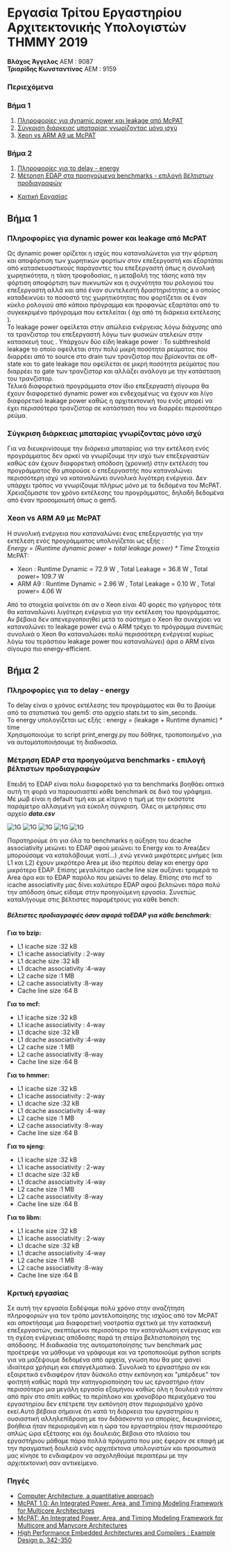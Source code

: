 # Εργασία Τρίτου Εργαστηρίου Αρχιτεκτονικής Υπολογιστών ΤΗΜΜΥ 2019

**Βλάχος Άγγελος** ΑΕΜ : 9087  
**Τριαρίδης Κωνσταντίνος** ΑΕΜ : 9159

### Περιεχόμενα
### Βήμα 1
1. [Πληροφορίες για dynamic power και leakage από McPAT](https://github.com/kostino/ComputerArchitectureLab1/tree/master/LAB%203#πληροφορίες-για-dynamic-power-και-leakage-από-mcpat)
2. [Σύγκριση διάρκειας μπαταρίας γνωρίζοντας μόνο ισχύ](https://github.com/kostino/ComputerArchitectureLab1/tree/master/LAB%203#σύγκριση-διάρκειας-μπαταρίας-γνωρίζοντας-μόνο-ισχύ)
3. [Xeon vs ARM A9 με McPAT](https://github.com/kostino/ComputerArchitectureLab1/tree/master/LAB%203#xeon-vs-arm-a9-με-mcpat)  
### Βήμα 2
1. [Πληροφορίες για το delay - energy](https://github.com/kostino/ComputerArchitectureLab1/tree/master/LAB%203#πληροφορίες-για-το-delay---energy)  
2. [Μέτρηση EDAP στα προηγούμενα benchmarks - επιλογή βέλτιστων προδιαγραφών
](https://github.com/kostino/ComputerArchitectureLab1/tree/master/LAB%203#μέτρηση-edap-στα-προηγούμενα-benchmarks---επιλογή-βέλτιστων-προδιαγραφών)  
*  [Κριτική Εργασίας](https://github.com/kostino/ComputerArchitectureLab1/tree/master/LAB%203#κριτική-εργασίας)

## Βήμα 1

### Πληροφορίες για dynamic power και leakage από McPAT

Ως dynamic power ορίζεται η ισχύς που καταναλώνεται για την φόρτιση και αποφόρτιση των χωρητικών φορτίων στον επεξεργαστή και εξαρτάται από κατασκευαστικούς παράγοντες του επεξεργαστή όπως η συνολική χωρητικότητα, η τάση τροφοδοσίας, η μεταβολή της τάσης κατά την φόρτιση αποφόρτιση των πυκνωτών και η συχνότητα του ρολογιού του επεξεργαστή αλλά και από έναν συντελεστή δραστηριότητας a ο οποίος καταδεικνύει το ποσοστό της χωρητικότητας που φορτίζεται σε έναν κύκλο ρολογιού από κάποιο πρόγραμμα και προφανώς εξαρτάται από το συγκεκριμένο πρόγραμμα που εκτελείται ( όχι από τη διάρκεια εκτέλεσης ).  
Το leakage power οφείλεται στην απώλεια ενέργειας λόγω διάχυσης από τα τρανζιστορ του επεξεργαστή λόγω των φυσικών ατελειών στην κατασκευή τους . Υπάρχουν δύο είδη leakage power : Το subthreshold leakage το οποίο οφείλεται στην πολύ μικρή ποσότητα ρεύματος που διαρρέει από το source στο drain των τρανζίστορ που βρίσκονται σε off-state και το gate leakage που οφείλεται σε μικρή ποσότητα ρεύματος που διαρρέει το gate των τρανζίστορ και αλλάζει ανάλογα με την κατάσταση του τρανζίστορ.  
Τελικά διαφορετικά προγράμματα στον ίδιο επεξεργαστή σίγουρα θα έχουν διαφορετικό dynamic power και ενδεχομένως να έχουν και λίγο διαφορετικό leakage power καθώς η αρχιτεκτονική του ενός μπορεί να έχει περισσότερα τρανζίστορ σε κατάσταση που να διαρρέει περισσότερο ρεύμα. 

### Σύγκριση διάρκειας μπαταρίας γνωρίζοντας μόνο ισχύ

Για να διευκρινίσουμε την διάρκεια μπαταρίας για την εκτέλεση ενός προγράμματος δεν αρκεί να γνωρίζουμε την ισχύ των επεξεργαστών καθώς εάν έχουν διαφορετική απόδοση (χρονική) στην εκτέλεση του προγράμματος θα μπορούσε ο επεξεργαστής που καταναλώνει περισσότερη ισχύ να καταναλώνει συνολικά λιγότερη ενέργεια. Δεν υπάρχει τρόπος να γνωρίζουμε πλήρως μόνο με τα δεδομένα του McPAT. Χρειαζόμαστε τον χρόνο εκτέλεσης του προγράμματος,  δηλαδή δεδομένα από έναν προσομοιωτή όπως ο gem5.

### Xeon vs ARM A9 με McPAT

Η συνολική ενέργεια που καταναλώνει ένας επεξεργαστής για την εκτέλεση ενός προγράμματος υπολογίζεται ως εξής :  
_Energy = (Runtime dynamic power + total leakage power) * Time_
Στοιχεία McPAT:
* Xeon : Runtime Dynamic = 72.9 W , Total Leakage = 36.8 W , Total power= 109.7 W
* ARM A9 : Runtime Dynamic = 2.96 W , Total Leakage = 0.10 W , Total power= 4.06 W

Από τα στοιχεία φαίνεται ότι αν ο Xeon είναι 40 φορές πιο γρήγορος τότε θα καταναλώνει λιγότερη ενέργεια για την εκτέλεση του προγράμματος. Αν βέβαια δεν απενεργοποιηθεί μετά το σύστημα ο Xeon θα συνεχίσει να καταναλώνει το leakage power ενώ ο ARM τρέχει το πρόγραμμα συνεπώς συνολικά ο Xeon θα καταναλώσει πολύ περισσότερη ενέργεια( κυρίως λόγω του τεράστιου leakage power που καταναλώνει) άρα ο ARM είναι σίγουρα πιο energy-efficient.

## Βήμα 2

### Πληροφορίες για το delay - energy
Το delay είναι ο χρόνος εκτέλεσης του προγράμματος και θα το βρούμε από τα στατιστικά του gem5: στο αρχείο stats.txt το sim_seconds.  
Το energy υπολογίζεται ως εξής : energy = (leakage + Runtime dynamic) * time   
Χρησιμοποιούμε το script print_energy.py που δόθηκε, τροποποιημένο ,για να αυτοματοποιήσουμε τη διαδικασία. 

### Μέτρηση EDAP στα προηγούμενα benchmarks - επιλογή βέλτιστων προδιαγραφών

Επειδή το EDAP είναι πολυ διαφορετικό για τα benchmarks βοηθάει οπτικά αυτή τη φορά να παρουσιαστεί κάθε benchmark σε δικό του γράφημα.  
Με μωβ είναι η default τιμή και με κίτρινο η τιμή με την εκάστοτε παράμετρο αλλαγμένη για εύκολη σύγκριση.  Όλες οι μετρήσεις στο αρχείο _**data.csv**_


![1G](https://github.com/kostino/ComputerArchitectureLab1/blob/master/LAB%203/images/specbzip.png?raw=true)
![1G](https://github.com/kostino/ComputerArchitectureLab1/blob/master/LAB%203/images/specmcf.png?raw=true)
![1G](https://github.com/kostino/ComputerArchitectureLab1/blob/master/LAB%203/images/spechmmer.png?raw=true)
![1G](https://github.com/kostino/ComputerArchitectureLab1/blob/master/LAB%203/images/speclibm.png?raw=true)
![1G](https://github.com/kostino/ComputerArchitectureLab1/blob/master/LAB%203/images/specsjeng.png?raw=true)
 
 
 Παρατηρούμε ότι για όλα τα benchmarks η αύξηση του dcache associativity μειώνει το EDAP αφού μειώνει το Energy και το Area(Δεν μπορούσαμε να καταλάβουμε γιατί...) ,ενώ γενικά μικρότερες μνήμες (και L1 και L2) έχουν μικρότερο Area με ίδιο περίπου delay και energy άρα μικρότερο EDAP. Επίσης μεγαλύτερο cache line size αυξάνει τρομερά το Area άρα και το EDAP παρόλο που μειώνει το delay. Επίσης στο mcf το icache associativity μας δίνει καλύτερο EDAP αφού βελτιώνει πάρα πολύ την απόδοση όπως είδαμε στην προηγούμενη εργασία. Συνεπώς καταλήγουμε στις βέλτιστες παραμέτρους για κάθε bench:

##### Βέλτιστες προδιαγραφές όσον αφορά τοEDAP για κάθε benchmark:  
**Για το bzip:**
* L1 icache size :32 kB
* L1 icache associativity : 2-way
* L1 dcache size :32 kB
* L1 dcache associativity :4-way
* L2 cache size :1 MB
* L2 cache associativity :8-way
* Cache line size :64 B

**Για το mcf:**
* L1 icache size :32 kB
* L1 icache associativity : 4-way
* L1 dcache size :32 kB
* L1 dcache associativity :4-way
* L2 cache size :1 MB
* L2 cache associativity :8-way
* Cache line size :64 B

**Για το hmmer:**
* L1 icache size :32 kB
* L1 icache associativity : 2-way
* L1 dcache size :32 kB
* L1 dcache associativity :4-way
* L2 cache size :1 MB
* L2 cache associativity :8-way
* Cache line size :64 B

**Για το sjeng:**
* L1 icache size :32 kB
* L1 icache associativity : 2-way
* L1 dcache size :32 kB
* L1 dcache associativity :4-way
* L2 cache size :1 MB
* L2 cache associativity :8-way
* Cache line size :64 B

**Για το libm:**
* L1 icache size :32 kB
* L1 icache associativity : 2-way
* L1 dcache size :32 kB
* L1 dcache associativity :4-way
* L2 cache size :1 MB
* L2 cache associativity :8-way
* Cache line size :64 B

### Κριτική εργασίας
Σε αυτή την εργασία ξοδέψαμε πολύ χρόνο στην αναζήτηση πληροφοριών για τον τρόπο μοντελοποίησης της ισχύος από τον McPAT και αποκτήσαμε μια διαφορετική νοοτροπία σχετικά με την κατασκευή επεξεργαστών, σκεπτόμενοι περισσότερο την κατανάλωση ενέργειας και τη σχέση ενέργειας απόδοσης παρά τη στείρα βελτιστοποίηση της απόδοσης. Η διαδικασία της αυτοματοποίησης των benchmark μας προέτρεψε να μάθουμε να γράφουμε και να τροποποιούμε python scripts για να μαζέψουμε δεδομένα από αρχεία, γνώση που θα μας φανεί ιδιαίτερα χρήσιμη και επαγγελματικά. Συνολικά το εργαστήριο αν και εξαιρετικά ενδιαφέρον ήταν δύσκολο στην εκπόνηση και "μπέρδευε" τον φοιτητή καθώς παρά την κατηγοριοποίηση του ως εργαστήριο ήταν περισσότερο μια μεγάλη εργασία εξαμήνου καθώς όλη η δουλειά γινόταν από πρίν στο σπίτι καθώς το περίπλοκο και χρονοβόρο περιεχόμενο του εργαστηρίου δεν επέτρεπε την εκπόνηση στον περιορισμένο χρόνο εκεί.Αυτό βέβαια σήμαινε ότι κατά τη διάρκεια του εργαστηρίου η ουσιαστική αλληλεπίδραση με τον διδάσκοντα για απορίες, διευκρινίσεις, βοήθεια ήταν περιορισμένη και η ώρα του εργαστηρίου ήταν περισσότερο απλώς ώρα εξέτασης και όχι δουλειάς.Βέβαια στο πλαίσιο του εργαστήριου μάθαμε πάρα πολλά πράγματα που μας έφεραν σε επαφή με την πραγματική δουλειά ενός αρχιτέκτονα υπολογιστών και προσωπικά μας κίνησε το ενδιαφέρον να ασχοληθούμε περαιτέρω με την αρχιτεκτονική σαν αντικείμενο.

### Πηγές
* [Computer Architecture, a quantitative approach](http://uni-site.ir/khuelec/wp-content/uploads/Computer-Architecture-A-Quantitative-Approach.pdf)
* [McPAT 1.0: An Integrated Power, Area, and Timing Modeling Framework for Multicore Architectures](https://www.hpl.hp.com/research/mcpat/McPATAlpha_TechRep.pdf?fbclid=IwAR0zv3nuD7p2wTiU9U2wRF5yaEZ0zJMP6-AfH7oPrVxNhNYCXypWnLx1E6E)
* [McPAT: An Integrated Power, Area, and Timing Modeling Framework for Multicore and Manycore Architectures](https://www.hpl.hp.com/research/mcpat/micro09.pdf?fbclid=IwAR2VZqXlQ9tCC8uJKNzaWl1TnndP-t7VMYtcVv-uSSKcHcCdf3IOefo-il8)
* [High Performance Embedded Architectures and Compilers : Example Design p. 342-350](https://books.google.gr/books?id=9j5A9KKHF4wC&pg=PA343&lpg=PA343&dq=cache%20block%20size%20cost&source=bl&ots=RA1iwckJ63&sig=ACfU3U1s4_s_scSBng2YiF-NcubSGQ4WJQ&hl=el&sa=X&ved=2ahUKEwiZ-7r-_bfmAhV_UhUIHdy9DsoQ6AEwE3oECAoQAQ&fbclid=IwAR3VXGyE6DQK-CeaKwNvmaABf8zHao25E8jM3IVQKZEWqoMMvlFKfygSiVg#v=onepage&q=cache%20block%20size%20cost&f=false)
